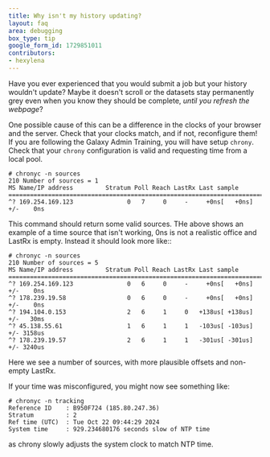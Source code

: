```yaml
---
title: Why isn't my history updating?
layout: faq
area: debugging
box_type: tip
google_form_id: 1729851011
contributors:
- hexylena
---
```

Have you ever experienced that you would submit a job but your history wouldn't update? Maybe it doesn't scroll or the datasets stay permanently grey even when you know they should be complete, *until you refresh the webpage*?

One possible cause of this can be a difference in the clocks of your browser and the server. Check that your clocks match, and if not, reconfigure them! If you are following the Galaxy Admin Training, you will have setup `chrony`. Check that your `chrony` configuration is valid and requesting time from a local pool.


```
# chronyc -n sources
210 Number of sources = 1
MS Name/IP address         Stratum Poll Reach LastRx Last sample               
===============================================================================
^? 169.254.169.123               0   7     0     -     +0ns[   +0ns] +/-    0ns

```

This command should return some valid sources. THe above shows an example of a time source that isn't working, 0ns is not a realistic office and LastRx is empty. Instead it should look more like::

```
# chronyc -n sources
210 Number of sources = 5
MS Name/IP address         Stratum Poll Reach LastRx Last sample               
===============================================================================
^? 169.254.169.123               0   6     0     -     +0ns[   +0ns] +/-    0ns
^? 178.239.19.58                 0   6     0     -     +0ns[   +0ns] +/-    0ns
^? 194.104.0.153                 2   6     1     0   +138us[ +138us] +/-   30ms
^? 45.138.55.61                  1   6     1     1   -103us[ -103us] +/- 3158us
^? 178.239.19.57                 2   6     1     1   -301us[ -301us] +/- 3240us
```

Here we see a number of sources, with more plausible offsets and non-empty LastRx.

If your time was misconfigured, you might now see something like:

```
# chronyc -n tracking
Reference ID    : B950F724 (185.80.247.36)
Stratum         : 2
Ref time (UTC)  : Tue Oct 22 09:44:29 2024
System time     : 929.234680176 seconds slow of NTP time
```

as chrony slowly adjusts the system clock to match NTP time.
